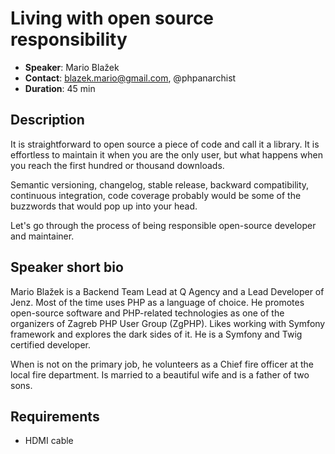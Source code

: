 # Living with open source responsibility

- __Speaker__: Mario Blažek
- __Contact__: blazek.mario@gmail.com, @phpanarchist
- __Duration__: 45 min

## Description

It is straightforward to open source a piece of code and call it a library. It is effortless to maintain it when you are the only user, but what happens when you reach the first hundred or thousand downloads.

Semantic versioning, changelog, stable release, backward compatibility, continuous integration, code coverage probably would be some of the buzzwords that would pop up into your head.

Let's go through the process of being responsible open-source developer and maintainer.


## Speaker short bio

Mario Blažek is a Backend Team Lead at Q Agency and a Lead Developer of Jenz. Most of the time uses PHP as a language of choice. He promotes open-source software and PHP-related technologies as one of the organizers of Zagreb PHP User Group (ZgPHP). Likes working with Symfony framework and explores the dark sides of it. He is a Symfony and Twig certified developer. 

When is not on the primary job, he volunteers as a Chief fire officer at the local fire department. Is married to a beautiful wife and is a father of two sons.

## Requirements
- HDMI cable

